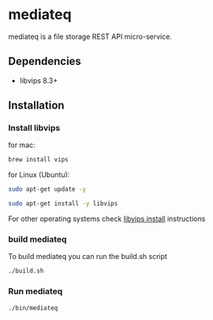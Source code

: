 # mediateq

mediateq is a file storage REST API micro-service.

## Dependencies

- libvips 8.3+

## Installation

### Install libvips

for mac:

```bash
brew install vips
```

for Linux (Ubuntu):

```bash
sudo apt-get update -y
```

```bash
sudo apt-get install -y libvips
```

For other operating systems check [libvips install](https://libvips.github.io/libvips/install.html) instructions

### build mediateq

To build mediateq you can run the build.sh script

```bash
./build.sh
```

### Run mediateq

```bash
./bin/mediateq
```
